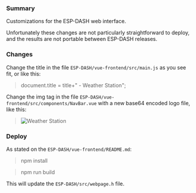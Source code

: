 
### Summary

Customizations for the ESP-DASH web interface.

Unfortunately these changes are not particularly straightforward to deploy, and the results are not portable between ESP-DASH releases.

### Changes

Change the title in the file `ESP-DASH/vue-frontend/src/main.js` as you see fit, or like this:

> document.title = title+" - Weather Station";

Change the img tag in the file `ESP-DASH/vue-frontend/src/components/NavBar.vue` with a new base64 encoded logo file, like this:

> <img src="INSERT logo.base64 CONTENT HERE" alt="Weather Station">

### Deploy

As stated on the `ESP-DASH/vue-frontend/README.md`:

> npm install

> npm run build

This will update the `ESP-DASH/src/webpage.h` file.
